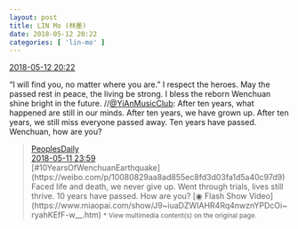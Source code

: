 ```yaml
---
layout: post
title: LIN Mo (林墨)
date: 2018-05-12 20:22
categories: [ 'lin-mo' ]
---
```


<div class="weibo-info">
  <a href="https://weibo.com/6108312042/GglfCu808">2018-05-12 20:22</a>
</div>

“I will find you, no matter where you are.” I respect the heroes. May the passed rest in peace, the living be strong. I bless the reborn Wenchuan shine bright in the future. //[@YiAnMusicClub](https://weibo.com/u/6094546964): After ten years, what happened are still in our minds. After ten years, we have grown up. After ten years, we still miss everyone passed away. Ten years have passed. Wenchuan, how are you?

<!-- more -->

> <div class="weibo-post-name">
>   <a href="https://weibo.com/rmrb">PeoplesDaily</a>
> </div>
> <div class="weibo-info">
>   <a href="https://weibo.com/2803301701/GgdfidjFm">2018-05-11 23:59</a>
> </div>
> [#10YearsOfWenchuanEarthquake](https://weibo.com/p/10080829aa8ad855ec8fd3d03fa1d5a40c97d9) Faced life and death, we never give up. Went through trials, lives still thrive. 10 years have passed. How are you? [◉ Flash Show Video](https://www.miaopai.com/show/J9~iuaDZWIAHR4Rq4nwznYPDcOi~ryahKEfF-w__.htm)  
> <small>* View multimedia content(s) on the original page.</small>
